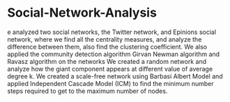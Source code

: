 # Social-Network-Analysis
e analyzed two social networks, the Twitter network, and Epinions social network, where we find all the centrality measures, and analyze the difference between them, also find the clustering coefficient. We also applied the community detection algorithm Girvan Newman algorithm and Ravasz algorithm on the networks We created a random network and analyze how the giant component appears at different value of average degree k. We created a scale-free network using Barbasi Albert Model and applied Independent Cascade Model (ICM) to find the minimum number steps required to get to the maximum number of nodes.
